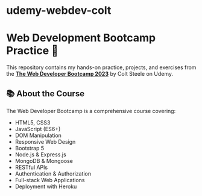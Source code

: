 # udemy-webdev-colt
# Web Development Bootcamp Practice 🚀

This repository contains my hands-on practice, projects, and exercises from the **[The Web Developer Bootcamp 2023](https://www.udemy.com/course/the-web-developer-bootcamp/)** by Colt Steele on Udemy.

## 📚 About the Course

The Web Developer Bootcamp is a comprehensive course covering:

- HTML5, CSS3
- JavaScript (ES6+)
- DOM Manipulation
- Responsive Web Design
- Bootstrap 5
- Node.js & Express.js
- MongoDB & Mongoose
- RESTful APIs
- Authentication & Authorization
- Full-stack Web Applications
- Deployment with Heroku


